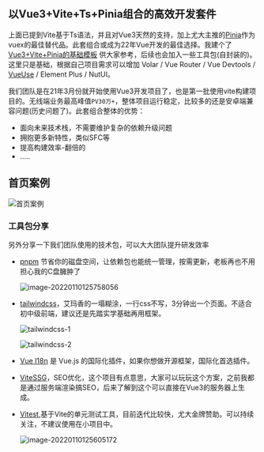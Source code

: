 <!--
 * @GitHub: https://github.com/MaleWeb/vvtp
 * @version: 
 * @Author: 江湖
 * @Date: 2022-01-17 16:21:01
 * @LastEditors: BlindMonk
 * @LastEditTime: 2022-01-19 22:46:05
-->
## 以Vue3+Vite+Ts+Pinia组合的高效开发套件

上面已提到Vite基于Ts语法，并且对Vue3天然的支持，加上尤大主推的[Pinia](https://pinia.vuejs.org/)作为vuex的最佳替代品。此套组合或成为22年Vue开发的最佳选择。我建个了[Vue3+Vite+Pinia的基础模板](https://github.com/MaleWeb/vue3-vite-ts) 供大家参考，后续也会加入一些工具包(自封装的)。这里只是基础，根据自己项目需求可以增加 Volar / Vue Router /   Vue Devtools / [VueUse](https://vueuse.org/) / Element Plus / NutUI。

我们团队是在21年3月份就开始使用Vue3开发项目了，也是第一批使用vite构建项目的。无线端业务最高峰值`PV30万+`，整体项目运行稳定，比较多的还是安卓端兼容问题(历史问题了)。此套组合整体的优势：

- 面向未来技术栈，不需要维护复杂的依赖升级问题
- 拥抱更多新特性，类似SFC等
- 提高构建效率-翻倍的
- .....

## 首页案例
![首页案例](https://cdn.jsdelivr.net/gh/MaleWeb/picture/images/techblog/image-20220119224528843.png)
### 工具包分享

另外分享一下我们团队使用的技术包，可以大大团队提升研发效率

- [pnpm](https://pnpm.io/zh/motivation) 节省你的磁盘空间，让依赖包也能统一管理，按需更新，老板再也不用担心我的C盘臃肿了

  ![image-20220110125758056](https://cdn.jsdelivr.net/gh/MaleWeb/picture/images/techblog/image-20220110125758056.png)

- [tailwindcss](https://tailwindcss.com/)，艾玛香的一塌糊涂，一行css不写，3分钟出一个页面。不适合初中级前端，建议还是先踏实学基础再用框架。

  ![tailwindcss-1](https://cdn.jsdelivr.net/gh/MaleWeb/picture/images/techblog/tailwindcss-1.gif)

  ![tailwindcss-2](https://cdn.jsdelivr.net/gh/MaleWeb/picture/images/techblog/tailwindcss-2.gif)

- [Vue I18n](https://vue-i18n.intlify.dev/)  是 Vue.js 的国际化插件，如果你想做开源框架，国际化首选插件。

- [ViteSSG](https://github.com/antfu/vite-ssg)，SEO优化，这个项目有点意思，大家可以玩玩这个方案，之前我都是通过服务端渲染搞SEO，后来了解到这个可以直接在Vue3的服务器上生成。

- [Vitest](https://github.com/vitest-dev/vitest),基于Vite的单元测试工具，目前迭代比较快，尤大金牌赞助。可以持续关注，不建议使用在小项目中。

  ![image-20220110125605172](https://cdn.jsdelivr.net/gh/MaleWeb/picture/images/techblog/image-20220110125605172.png)
